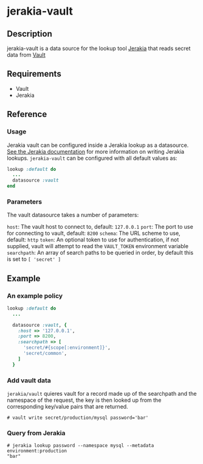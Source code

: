 # jerakia-vault

## Description

jerakia-vault is a data source for the lookup tool [Jerakia](http://jerakia.io) that reads secret data from [Vault](http://vaultproject.io)

## Requirements

* Vault
* Jerakia

## Reference 

### Usage

Jerakia vault can be configured inside a Jerakia lookup as a datasource.  [See the Jerakia documentation](http://jerakia.io/lookups/) for more information on writing Jerakia lookups.  `jerakia-vault` can be configured with all default values as:

```ruby
lookup :default do
  ...
  datasource :vault
end
```

### Parameters

The vault datasource takes a number of parameters:

`host`: The vault host to connect to, default: `127.0.0.1`
`port`: The port to use for connecting to vault, default: `8200`
`schema`: The URL scheme to use, default: `http`
`token`: An optional token to use for authentication, if not supplied, vault will attempt to read the `VAULT_TOKEN` environment variable
`searchpath`: An array of search paths to be queried in order, by default this is set to `[ 'secret' ]`


## Example

### An example policy

```ruby
lookup :default do
  ...

  datasource :vault, {
    :host => '127.0.0.1',
    :port => 8200,
    :searchpath => [
      'secret/#{scope[:environment]}',
      'secret/common',
    ]
  }
```


### Add vault data

`jerakia/vault` quieres vault for a record made up of the searchpath and the namespace of the request, the key is then looked up from the corresponding key/value pairs that are returned.

```
# vault write secret/production/mysql password='bar'
```

### Query from Jerakia

```
# jerakia lookup password --namespace mysql --metadata environment:production
"bar"
```



